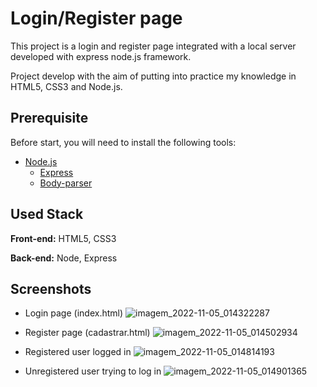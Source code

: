 # Login/Register page

This project is a login and register page integrated with a local server developed with express node.js framework.

Project develop with the aim of putting into practice my knowledge in HTML5, CSS3 and Node.js.


## Prerequisite

Before start, you will need to install the following tools:
* [Node.js](https://nodejs.org/en/)
  * [Express](https://expressjs.com/pt-br/starter/installing.html)
  * [Body-parser](https://www.npmjs.com/package/body-parser)

## Used Stack

**Front-end:** HTML5, CSS3

**Back-end:** Node, Express


## Screenshots

* Login page (index.html)
![imagem_2022-11-05_014322287](https://user-images.githubusercontent.com/75600288/200101514-18c5f528-acff-4617-8893-fdef6a05c8ce.png)

* Register page (cadastrar.html)
![imagem_2022-11-05_014502934](https://user-images.githubusercontent.com/75600288/200101577-d4041110-c49f-4878-84d3-8387326177f6.png)

* Registered user logged in
![imagem_2022-11-05_014814193](https://user-images.githubusercontent.com/75600288/200101667-b2ccd838-8662-4077-b53f-8c10a3937374.png)

* Unregistered user trying to log in
![imagem_2022-11-05_014901365](https://user-images.githubusercontent.com/75600288/200101692-9e1a080d-685a-4902-bdea-99fec82ac198.png)

